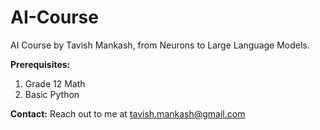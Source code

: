 # AI-Course
 AI Course by Tavish Mankash, from Neurons to Large Language Models. 

**Prerequisites:**
1. Grade 12 Math
2. Basic Python

**Contact:**
Reach out to me at tavish.mankash@gmail.com